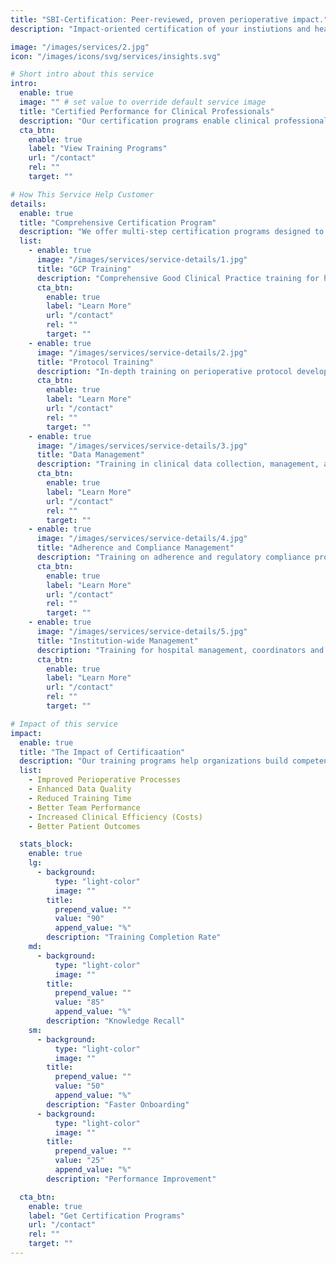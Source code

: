 ```yaml
---
title: "SBI-Certification: Peer-reviewed, proven perioperative impact."
description: "Impact-oriented certification of your instiutions and health care professionals."

image: "/images/services/2.jpg"
icon: "/images/icons/svg/services/insights.svg"

# Short intro about this service
intro:
  enable: true
  image: "" # set value to override default service image
  title: "Certified Performance for Clinical Professionals"
  description: "Our certification programs enable clinical professionals to show their excellence of perioperative care. The institutions can use SBI certification to advanced peer-reviewed processes, data management techniques, and practical, hands-on advice that makes a difference."
  cta_btn:
    enable: true
    label: "View Training Programs"
    url: "/contact"
    rel: ""
    target: ""

# How This Service Help Customer
details:
  enable: true
  title: "Comprehensive Certification Program"
  description: "We offer multi-step certification programs designed to meet the needs of clinical institutions and health care professionals at all levels."
  list:
    - enable: true
      image: "/images/services/service-details/1.jpg"
      title: "GCP Training"
      description: "Comprehensive Good Clinical Practice training for health care professionals."
      cta_btn:
        enable: true
        label: "Learn More"
        url: "/contact"
        rel: ""
        target: ""
    - enable: true
      image: "/images/services/service-details/2.jpg"
      title: "Protocol Training"
      description: "In-depth training on perioperative protocol development and implementation."
      cta_btn:
        enable: true
        label: "Learn More"
        url: "/contact"
        rel: ""
        target: ""
    - enable: true
      image: "/images/services/service-details/3.jpg"
      title: "Data Management"
      description: "Training in clinical data collection, management, and analysis."
      cta_btn:
        enable: true
        label: "Learn More"
        url: "/contact"
        rel: ""
        target: ""
    - enable: true
      image: "/images/services/service-details/4.jpg"
      title: "Adherence and Compliance Management"
      description: "Training on adherence and regulatory compliance procedures."
      cta_btn:
        enable: true
        label: "Learn More"
        url: "/contact"
        rel: ""
        target: ""
    - enable: true
      image: "/images/services/service-details/5.jpg"
      title: "Institution-wide Management"
      description: "Training for hospital management, coordinators and managers."
      cta_btn:
        enable: true
        label: "Learn More"
        url: "/contact"
        rel: ""
        target: ""

# Impact of this service
impact:
  enable: true
  title: "The Impact of Certificaation"
  description: "Our training programs help organizations build competent, confident clinical teams that deliver better patient-centered results."
  list:
    - Improved Perioperative Processes
    - Enhanced Data Quality
    - Reduced Training Time
    - Better Team Performance
    - Increased Clinical Efficiency (Costs)
    - Better Patient Outcomes 

  stats_block:
    enable: true
    lg:
      - background:
          type: "light-color"
          image: ""
        title:
          prepend_value: ""
          value: "90"
          append_value: "%"
        description: "Training Completion Rate"
    md:
      - background:
          type: "light-color"
          image: ""
        title:
          prepend_value: ""
          value: "85"
          append_value: "%"
        description: "Knowledge Recall"
    sm:
      - background:
          type: "light-color"
          image: ""
        title:
          prepend_value: ""
          value: "50"
          append_value: "%"
        description: "Faster Onboarding"
      - background:
          type: "light-color"
          image: ""
        title:
          prepend_value: ""
          value: "25"
          append_value: "%"
        description: "Performance Improvement"

  cta_btn:
    enable: true
    label: "Get Certification Programs"
    url: "/contact"
    rel: ""
    target: ""
---
```



<!-- ---
title: "SBI Certification"
description: "Official certification for Perioperative Business Intelligence"
pubDate: 2024-05-03
hero:
  title: "SBI Certification"
  subtitle: "Official certification for Perioperative Business Intelligence"
features:
  - title: "Expert Recognition"
    description: "Validate your expertise in perioperative business intelligence and analytics"
  - title: "Professional Development"
    description: "Enhance your skills and advance your career in healthcare analytics"
  - title: "Quality Assurance"
    description: "Demonstrate commitment to excellence in perioperative care management"
benefits:
  - title: "For Professionals"
    description: "Career advancement, professional recognition, enhanced skills, and better opportunities"
  - title: "For Organizations"
    description: "Improved analytics capabilities, better decision-making, enhanced reputation, and competitive advantage"
caseStudies:
  - title: "Certification Success"
    description: "Comprehensive certification program and success metrics"
    results:
      - "Week 1-2: Program overview and prerequisites"
      - "Week 3-4: Core competency training"
      - "Week 5-6: Advanced analytics skills"
      - "Week 7-8: Practical application"
      - "Week 9-12: Certification assessment"
faqs:
  - question: "What is SBI Certification?"
    answer: "SBI Certification recognizes expertise in perioperative business intelligence and analytics."
  - question: "Who is eligible for SBI Certification?"
    answer: "Healthcare professionals with experience in perioperative care, analytics, or quality improvement are eligible."
  - question: "What is the process for certification?"
    answer: "The process includes application, training, assessment, and final certification."
  - question: "What are the benefits of SBI Certification?"
    answer: "Certified professionals gain recognition, career advancement, and enhanced skills in perioperative analytics."
  - question: "How do I prepare for SBI Certification?"
    answer: "We provide preparatory materials, training sessions, and support to help you succeed."
  - question: "Is SBI Certification renewable?"
    answer: "Yes, certification is valid for a set period and can be renewed through continuing education and reassessment."
---

## Overview

Our SBI (Surgical Business Intelligence) Certification program validates expertise in perioperative business intelligence and analytics. This prestigious certification demonstrates your commitment to excellence in healthcare analytics and perioperative care management.

## Key Features

### Expert Recognition
- Industry-recognized certification
- Professional credibility
- Expert status validation
- Peer recognition
- Career advancement

### Professional Development
- Advanced analytics skills
- Business intelligence expertise
- Data-driven decision making
- Performance optimization
- Quality improvement

### Quality Assurance
- Best practice implementation
- Standardized processes
- Quality metrics
- Performance monitoring
- Continuous improvement

## Benefits

### For Professionals
- Career advancement opportunities
- Professional recognition
- Enhanced analytical skills
- Better job prospects
- Higher earning potential

### For Organizations
- Improved analytics capabilities
- Better decision-making
- Enhanced reputation
- Competitive advantage
- Quality improvement

## Certification Program

### Prerequisites
- Healthcare experience
- Basic analytics knowledge
- Clinical background
- Technical proficiency
- Professional commitment

### Core Competencies
1. Data Analysis
   - Statistical methods
   - Data interpretation
   - Trend analysis
   - Performance metrics

2. Business Intelligence
   - Dashboard development
   - Report generation
   - Data visualization
   - Insight extraction

3. Quality Management
   - Quality metrics
   - Performance indicators
   - Improvement strategies
   - Outcome measurement

## Certification Process

1. Application
   - Eligibility verification
   - Documentation submission
   - Program enrollment
   - Schedule planning

2. Training
   - Core curriculum
   - Practical exercises
   - Case studies
   - Skill development

3. Assessment
   - Knowledge evaluation
   - Practical demonstration
   - Case analysis
   - Final certification

## Get Started

Ready to become a certified SBI professional? Contact us today to:
1. Check your eligibility
2. Begin the application process
3. Start your certification journey
4. Advance your career  -->
